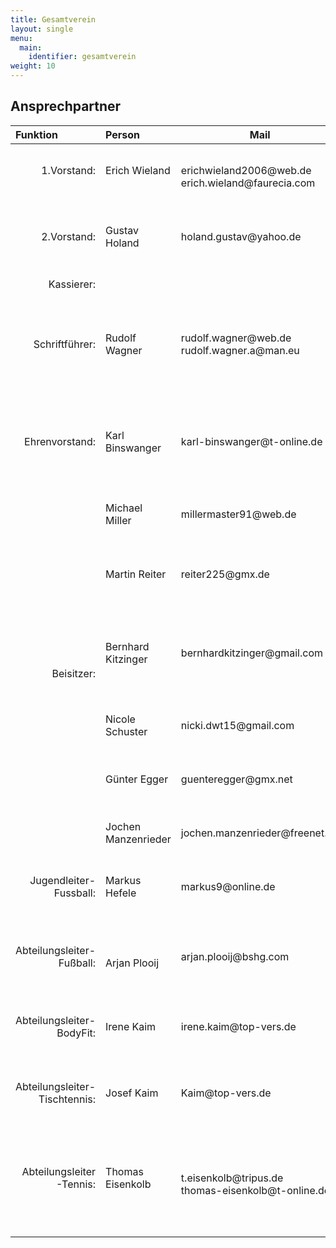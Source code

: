 ```yaml
---
title: Gesamtverein
layout: single
menu:
  main:
    identifier: gesamtverein
weight: 10
---
```


## Ansprechpartner

<table>
<thead> 
<tr>
<th align="left">Funktion</th> <th align="left">Person</th> <th>Mail</th><th align="left">Telefon</th> <th>Adresse</th>
</tr>
</thead> 
<tbody>
<tr class="even">
<td align="right">1.Vorstand:<br><br></td>
<td>Erich Wieland<br><br></td>
<td>erichwieland2006@web.de<br>erich.wieland@faurecia.com</td>
<td>Tel: 0170 / 891 717 8<br><br></td>
<td>86637 Zusamaltheim<br>Raunsbergweg 13</td>
</tr>
<tr class="odd">
<td align="right">2.Vorstand:<br><br></td>
<td>Gustav Holand<br><br></td>
<td>holand.gustav@yahoo.de<br><br></td>
<td>Tel: 0170/ 857 541 1<br><br></td>
<td>86637 Zusamaltheim<br>Marzelstetten 1</td>
</tr>
<tr class="even">
<td align="right">Kassierer:<br></td>
<td><br></td>
<td>&nbsp;</td>
<td><br></td>
<td>&nbsp;</td>
</tr>
<tr class="odd">
<td align="right">Schriftführer:<br></td>
<td>Rudolf Wagner<br></td>
<td>
<p>rudolf.wagner@web.de<br>rudolf.wagner.a@man.eu</p>
</td>
<td>Tel: 0176/ 615 714 98<br>Tel: 08296/ 969 629 5</td>
<td>86637 Villenbach<br>Hauptstraße 7</td>
</tr>
<tr class="even">
<td align="right">Ehrenvorstand:</td>
<td>Karl Binswanger</td>
<td>karl-binswanger@t-online.de</td>
<td>Tel: 08272 / 34 71<br>Tel: 0170 / 541 094 6</td>
<td>86637 Zusamaltheim<br>Untere Dorfstraße 4</td>
</tr>
<tr class="odd">
<td class="odd" rowspan="6" align="right">Beisitzer:</td>
<td>Michael Miller</td>
<td>millermaster91@web.de</td>
<td>Tel: 0173 / 440 846 0</td>
<td>86450 Hennhofen<br>Am Riedle 11</td>
</tr>
<tr>
<td>Martin Reiter</td>
<td>reiter225@gmx.de</td>
<td>Tel: 0176 / 322 815 67</td>
<td>86637 Wertingen / Roggden<br>Herbststraße 8a</td>
</tr>
<tr>
<td>Bernhard Kitzinger</td>
<td>bernhardkitzinger@gmail.com</td>
<td>Tel: 08272 / 5431<br>Tel: 0152 / 098 171 18</td>
<td>86637 Zusamaltheim<br>Lehbergring 23</td>
</tr>
<tr>
<td>Nicole Schuster</td>
<td>nicki.dwt15@gmail.com</td>
<td>Tel: 08272 / 5766</td>
<td>86637 Zusamaltheim<br>Alte Wertinger Straße 7</td>
</tr>
<tr>
<td>Günter Egger</td>
<td>guenteregger@gmx.net</td>
<td>Tel: 0172 / 933 296 6</td>
<td>89407 Kicklingen<br>Kreuzfeldweg 2</td>
</tr>
<tr>
<td>Jochen Manzenrieder</td>
<td>jochen.manzenrieder@freenet.de</td>
<td>Tel: 0176 / 833 297 56</td>
<td>86637 Zusamaltheim<br>Alte Wertinger Straße 4</td>
</tr>
<tr class="even">
<td align="right">Jugendleiter-Fussball:<br><br></td>
<td>Markus Hefele<br><br></td>
<td>markus9@online.de<br><br></td>
<td>Tel: 0152 / 292 303 59<br><br></td>
<td>86637 Zusamaltheim / Sontheim<br>Sattlergasse 4</td>
</tr>
<tr class="odd">
<td align="right">Abteilungsleiter-Fußball:<br><br></td>
<td>Arjan Plooij<br></td>
<td>arjan.plooij@bshg.com<br><br></td>
<td>
<p>Tel: 0160 / 979 788 05</p>
</td>
<td>86637 Zusamaltheim<br>Wertinger Straße 8</td>
</tr>
<tr class="even">
<td align="right">Abteilungsleiter-BodyFit:<br><br></td>
<td>Irene Kaim<br><br></td>
<td>irene.kaim@top-vers.de<br><br></td>
<td>Tel: 0172 / 921 334 0<br><br></td>
<td>86637 Zusamaltheim<br>Mühlenweg 1</td>
</tr>
<tr class="odd">
<td align="right">Abteilungsleiter-Tischtennis:<br><br></td>
<td>Josef Kaim<br><br></td>
<td>Kaim@top-vers.de<br><br></td>
<td>Tel: 0172 / 524 392 3<br><br></td>
<td>86637 Zusamaltheim<br>Mühlenweg 1</td>
</tr>
<tr class="even">
<td align="right">Abteilungsleiter -Tennis:<br><br></td>
<td>Thomas Eisenkolb<br><br></td>
<td>t.eisenkolb@tripus.de<br>thomas-eisenkolb@t-online.de</td>
<td>Tel: 08272 / 606 321 4<br>Tel: 0171 / 241 349 7<br></td>
<td>86637 Zusamaltheim<br>Alte Weiherstraße 2a</td>
</tr>
</tbody>
</table>

